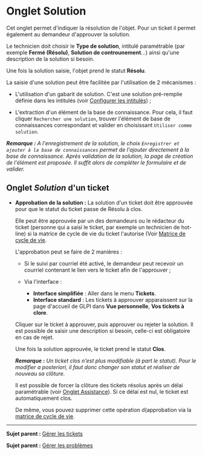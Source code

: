Onglet Solution
================

Cet onglet permet d'indiquer la résolution de l'objet. Pour un ticket il permet également au demandeur d'approuver la solution.

Le technicien doit choisir le **Type de solution**, intitulé paramétrable (par exemple **Fermé (Résolu)**, **Solution de controunement**...) ainsi qu'une description de la solution si besoin.

Une fois la solution saisie, l'objet prend le statut **Résolu**.

La saisie d'une solution peut être facilitée par l'utilisation de 2 mécanismes :

-   L'utilisation d'un gabarit de solution. C'est une solution pré-remplie définie dans les intitulés (voir [Configurer les intitulés](config_dropdown.html "Les intitulés se configurent depuis le menu Configuration > Intitulés")) ;

-   L'extraction d'un élément de la base de connaissance. Pour cela, il faut cliquer `Rechercher une solution`, trouver l'élément de base de connaissances correspondant et valider en choisissant `Utiliser comme solution`.


***Remarque :** A l'enregistrement de la solution, le choix `Enregistrer et ajouter à la base de connaissances` permet de l'ajouter directement à la base de connaissance. Après validation de la solution, la page de création de l'élément est proposée. Il suffit alors de compléter le formulaire et de valider.*


Onglet *Solution* d'un ticket
---------------------------

-   **Approbation de la solution :**
    La solution d'un ticket doit être approuvée pour que le statut du ticket passe de Résolu à clos.

    Elle peut être approuvée par un des demandeurs ou le rédacteur du ticket (personne qui a saisi le ticket, par exemple un technicien de hot-line) si la matrice de cycle de vie du ticket l'autorise (Voir [Matrice de cycle de vie](index.php?fr/04_Module_Assistance/04_Tickets/02_Matrice_de_cycle_de_vie.md).

    L'approbation peut se faire de 2 manières : 
    
    - Si le suivi par courriel été activé, le demandeur peut recevoir un courriel contenant le lien vers le ticket afin de l'approuver ;

    - Via l'interface :
      - **Interface simplifiée** :
          Aller dans le menu **Tickets**.
      - **Interface standard** :
          Les tickets à approuver apparaissent sur la page d'accueil de GLPI dans **Vue personnelle**, **Vos tickets à clore**.

    Cliquer sur le ticket à approuver, puis approuver ou rejeter la solution. Il est possible de saisir une description si besoin, celle-ci est obligatoire en cas de rejet.

    Une fois la solution approuvée, le ticket prend le statut **Clos**.

    ***Remarque :** Un ticket clos n'est plus modifiable (à part le statut). Pour le modifier a posteriori, il faut donc changer son statut et réaliser de nouveau sa clôture.*

    Il est possible de forcer la clôture des tickets résolus après un délai paramétrable (voir [Onglet Assistance](config_common_assist.html "Cet onglet permet de paramétrer le comportement de la partie assistance de GLPI.")). Si ce délai est nul, le ticket est automatiquement clos.

    De même, vous pouvez supprimer cette opération d(approbation via la [matrice de cycle de vie](index.php?fr/04_Module_Assistance/04_Tickets/02_Matrice_de_cycle_de_vie.md).

-------
**Sujet parent :** [Gérer les tickets](index.php?fr/04_Module_Assistance/06_Tickets/03_Gérer_les_tickets.md "Les tickets se gèrent depuis le menu Assistance > Tickets")

**Sujet parent :** [Gérer les problèmes](index.php?fr/04_Module_Assistance/08_Problèmes.md "Les problèmes se gèrent depuis le menu Assistance > Problèmes")